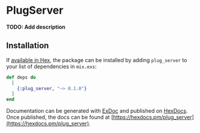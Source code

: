 # PlugServer

**TODO: Add description**

## Installation

If [available in Hex](https://hex.pm/docs/publish), the package can be installed
by adding `plug_server` to your list of dependencies in `mix.exs`:

```elixir
def deps do
  [
    {:plug_server, "~> 0.1.0"}
  ]
end
```

Documentation can be generated with [ExDoc](https://github.com/elixir-lang/ex_doc)
and published on [HexDocs](https://hexdocs.pm). Once published, the docs can
be found at [https://hexdocs.pm/plug_server](https://hexdocs.pm/plug_server).


